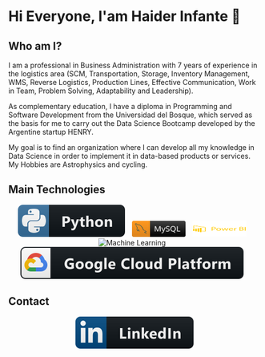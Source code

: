 # Hi Everyone, I'am Haider Infante 👋


## Who am I?
I am a professional in Business Administration with 7 years of experience in the logistics area (SCM, Transportation, Storage, Inventory Management, WMS, Reverse Logistics, Production Lines, Effective Communication, Work in Team, Problem Solving, Adaptability and Leadership).

As complementary education, I have a diploma in Programming and Software Development from the Universidad del Bosque, which served as the basis for me to carry out the Data Science Bootcamp developed by the Argentine startup HENRY.

My goal is to find an organization where I can develop all my knowledge in Data Science in order to implement it in data-based products or services. My Hobbies are Astrophysics and cycling.

## Main Technologies
<div align="center" style="margin-bottom: 10px">
  <img src="https://github.com/MikeCodesDotNET/ColoredBadges/raw/master/svg/dev/languages/python.svg" alt="Python" style="max-width: 100%; margin-right: 10px;">
  <img src="https://github.com/Cusatelli/Colored-Badges/blob/main/svg/languages/mysql.svg" alt="MySql" style="width: 107px; height: 32px; margin-right: 10px;">
  <img src="https://github.com/HaiderInfante/HaiderInfante/blob/main/power-bi-vector-logo-small.png" alt="Power BI" style="width: 107px; height: 32px; margin-right: 10px;">
  <img src="https://github.com/valohai/ml-logos/blob/master/scikit-learn.svg" alt="Machine Learning" style="width: 107px; height: 32px; margin-right: 10px;">
  <img src="https://github.com/MikeCodesDotNET/ColoredBadges/raw/master/svg/dev/services/google_cloud_platform.svg" alt="GCP" style="max-width: 100%; margin-right: 10px;">
</div>

## Contact
<div align="center">
  <a href="https://www.linkedin.com/in/haiderinfante/">
    <img src="https://github.com/MikeCodesDotNET/ColoredBadges/raw/master/svg/social/linkedin.svg" alt="linkedin" style="max-width: 100%;">
  </a>
</div>
<!--
**HaiderInfante/HaiderInfante** is a ✨ _special_ ✨ repository because its `README.md` (this file) appears on your GitHub profile.

Here are some ideas to get you started:

- 🔭 I’m currently working on ...
- 🌱 I’m currently learning ...
- 👯 I’m looking to collaborate on ...
- 🤔 I’m looking for help with ...
- 💬 Ask me about ...
- 📫 How to reach me: ...
- 😄 Pronouns: ...
- ⚡ Fun fact: ...
-->

